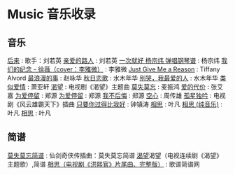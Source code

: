 # Music 音乐收录

## 音乐
[后来](https://music.163.com/#/song?id=254574&market=baiduqk) : 歌手：刘若英 
[亲爱的路人](https://www.xiami.com/song/mQFy7E7ee91) : 刘若英 
[一次就好 杨宗纬 弹唱钢琴谱](https://www.ximalaya.com/yinyue/4621662/17724710) : 杨宗纬 
[我们的纪念 - 徐薇（cover：李雅微）](https://www.ximalaya.com/yinyue/243032/73636518) : 李雅微 
[Just Give Me a Reason](https://music.163.com/#/song?id=27630732&userid=1879804271) : Tiffany Alvord
[最浪漫的事](http://music.163.com/song?id=329994&userid=1879804271) : 赵咏华
[秋日恋歌](http://music.163.com/song?id=376204&userid=1879804271) : 水木年华
[别哭，我最爱的人](http://music.163.com/song?id=376173&userid=1879804271) : 水木年华
[类似爱情](http://www.jdlg.net/jingdianlaoge500shou/A820.html) : 萧亚轩 
[渴望](https://music.163.com/#/song?id=276362) : 电视剧《渴望》主题曲 
[莫失莫忘](https://music.163.com/#/song?id=29999506&autoplay=true&market=baiduhd) : 麦振鸿
[爱的代价](https://music.163.com/#/song?id=327345) : 张艾嘉 
[为爱停留](http://www.yymp3.com/Play/5076/62906.htm) : 郑源
[为爱停留](https://i.xiami.com/song/1771010704) : 郑源
[我不后悔](http://www.9ku.com/play/68776.htm) : 郑源
[空心](https://i.xiami.com/song/65224) : 周传雄 
[孤星独吟](https://music.163.com/#/song?id=28665884) : 电视剧《风云雄霸天下》插曲 
[只要你过得比我好](https://music.163.com/#/song?id=194526) : 钟镇涛 
[相思](https://m.ximalaya.com/yinyue/7253738/33217219) : 叶凡 
[相思 (纯音乐)](http://www.kuwo.cn/play_detail/60575201) : 叶凡 
[相思](https://www.kugou.com/song/1elg1e.html?frombaidu?frombaidu#hash=BB2D7E5854826284FA6ECAB4D45DE332&album_id=1598854) : 叶凡 


## 简谱
[莫失莫忘简谱](http://www.cnscore.com/Jianpu/XianJianQiXiaZhuanChaQuMoShiMoWang_Jianpu.html) : 仙剑奇侠传插曲：莫失莫忘简谱 
[渴望](http://www.jianpu.cn/pu/24/242721.htm)渴望（电视连续剧《渴望》主题歌）,简谱
[相思（电视剧《洪熙官》片尾曲、完整版）](http://www.jianpu.cn/pu/23/234703.htm) : 歌谱简谱网
